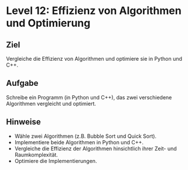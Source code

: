 # Level 12: Effizienz von Algorithmen und Optimierung

## Ziel

Vergleiche die Effizienz von Algorithmen und optimiere sie in Python und C++.

## Aufgabe

Schreibe ein Programm (in Python und C++), das zwei verschiedene Algorithmen vergleicht und optimiert.

## Hinweise

- Wähle zwei Algorithmen (z.B. Bubble Sort und Quick Sort).
- Implementiere beide Algorithmen in Python und C++.
- Vergleiche die Effizienz der Algorithmen hinsichtlich ihrer Zeit- und Raumkomplexität.
- Optimiere die Implementierungen.
